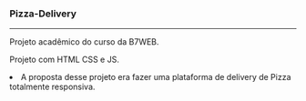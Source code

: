 ### Pizza-Delivery

<hr>

Projeto acadêmico do curso da B7WEB.

Projeto com HTML CSS e JS.

<li>A proposta desse projeto era fazer uma plataforma de delivery de Pizza totalmente responsiva.</li>

